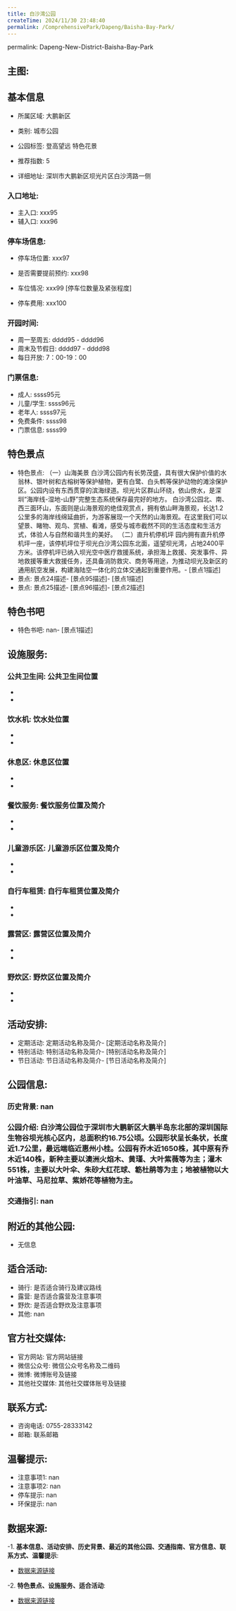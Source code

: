 ```yaml
---
title: 白沙湾公园
createTime: 2024/11/30 23:48:40
permalink: /ComprehensivePark/Dapeng/Baisha-Bay-Park/
---
```

permalink: Dapeng-New-District-Baisha-Bay-Park
<!-- ## 游玩路径: -->

## 主图:
<ImageCard
image="https://cgj.sz.gov.cn/img/4/4005/4005839/10774948.jpg"
title= "白沙湾公园"
description= "白沙湾公园位于深圳市大鹏新区大鹏半岛东北部的深圳国际生物谷坝光核心区内，总面积约16.75公顷。公园形状呈长条状，长度近1.7公里，最远端临近惠州小桂。公园有乔"
date="2024/11/30"
href="/"
author="深圳公园"
/>

## 基本信息

- 所属区域: 大鹏新区

- 类别: 城市公园

- 公园标签: 登高望远 特色花景

- 推荐指数: 5

- 详细地址: 深圳市大鹏新区坝光片区白沙湾路一侧

### 入口地址:
- 主入口: xxx95
- 辅入口: xxx96
### 停车场信息:
- 停车场位置: xxx97

- 是否需要提前预约: xxx98

- 车位情况: xxx99 [停车位数量及紧张程度]

- 停车费用: xxx100

### 开园时间:
- 周一至周五: dddd95 - dddd96
- 周末及节假日: dddd97 - dddd98
- 每日开放: 7：00-19：00

### 门票信息:
- 成人: ssss95元
- 儿童/学生: ssss96元
- 老年人: ssss97元
- 免费条件: ssss98
- 门票信息: ssss99
## 特色景点
- 特色景点: （一）山海美景
白沙湾公园内有长势茂盛，具有很大保护价值的水翁林、银叶树和古榕树等保护植物，更有白鹭、白头鹎等保护动物的滩涂保护区。公园内设有东西贯穿的滨海绿道。坝光片区群山环绕，依山傍水，是深圳“海岸线-湿地-山野”完整生态系统保存最完好的地方。
白沙湾公园北、南、西三面环山，东面则是山海景观的绝佳观赏点，拥有依山畔海景观，长达1.2公里多的海岸线绵延曲折，为游客展现一个天然的山海景观。在这里我们可以望景、睹物、观鸟、赏植、看滩，感受与城市截然不同的生活态度和生活方式，体验人与自然和谐共生的美好。
（二）直升机停机坪
园内拥有直升机停机坪一座，该停机坪位于坝光白沙湾公园东北面，遥望坝光湾，占地2400平方米。该停机坪已纳入坝光空中医疗救援系统，承担海上救援、突发事件、异地救援等重大救援任务，还具备消防救灾、商务等用途，为推动坝光及新区的通用航空发展，构建海陆空一体化的立体交通起到重要作用。- [景点1描述]
- 景点: 景点24描述- [景点95描述]- [景点1描述]
- 景点: 景点25描述- [景点96描述]- [景点2描述]
## 特色书吧
- 特色书吧: nan- [景点1描述]
## 设施服务:
### 公共卫生间: 公共卫生间位置
- 
- 
### 饮水机: 饮水处位置
- 
- 
### 休息区: 休息区位置
- 
- 
### 餐饮服务: 餐饮服务位置及简介
- 
- 
### 儿童游乐区: 儿童游乐区位置及简介
- 
- 
### 自行车租赁: 自行车租赁位置及简介
- 
- 
### 露营区: 露营区位置及简介
- 
- 
### 野炊区: 野炊区位置及简介

- 
- 
## 活动安排:
- 定期活动: 定期活动名称及简介- [定期活动名称及简介]
- 特别活动: 特别活动名称及简介- [特别活动名称及简介]
- 节日活动: 节日活动名称及简介- [节日活动名称及简介]
## 公园信息:
### 历史背景: nan
### 公园介绍: 白沙湾公园位于深圳市大鹏新区大鹏半岛东北部的深圳国际生物谷坝光核心区内，总面积约16.75公顷。公园形状呈长条状，长度近1.7公里，最远端临近惠州小桂。公园有乔木近1650株，其中原有乔木近140株，新种主要以澳洲火焰木、黄瑾、大叶紫薇等为主；灌木551株，主要以大叶伞、朱砂大红花球、簕杜鹃等为主；地被植物以大叶油草、马尼拉草、紫娇花等植物为主。
### 交通指引: nan

## 附近的其他公园:
- 无信息

## 适合活动:
- 骑行: 是否适合骑行及建议路线
- 露营: 是否适合露营及注意事项
- 野炊: 是否适合野炊及注意事项
- 其他: nan

## 官方社交媒体:
- 官方网站: 官方网站链接
- 微信公众号: 微信公众号名称及二维码
- 微博: 微博账号及链接
- 其他社交媒体: 其他社交媒体账号及链接

## 联系方式:
- 咨询电话: 0755-28333142
- 邮箱: 联系邮箱

## 温馨提示:
- 注意事项1: nan
- 注意事项2: nan
- 停车提示: nan
- 环保提示: nan

## 数据来源:
-1. **基本信息、活动安排、历史背景、最近的其他公园、交通指南、官方信息、联系方式、温馨提示**:
- [数据来源链接](https://cgj.sz.gov.cn/xsmh/gysz/csgy/content/post_10774948.html)

-2. **特色景点、设施服务、适合活动**:
- [数据来源链接](https://cgj.sz.gov.cn/xsmh/gysz/csgy/content/post_10774948.html)

